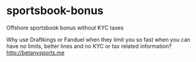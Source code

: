 # sportsbook-bonus
Offshore sportsbook bonus without KYC taxes

Why use Draftkings or Fanduel when they limit you so fast when you can have no limits, better lines and no KYC or tax related information? 
http://betanysports.me
